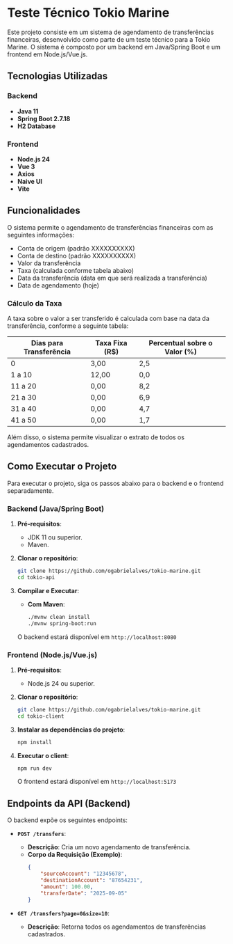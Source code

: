 # Teste Técnico Tokio Marine 
Este projeto consiste em um sistema de agendamento de transferências financeiras, desenvolvido como parte de um teste técnico para a Tokio Marine. O sistema é composto por um backend em Java/Spring Boot e um frontend em Node.js/Vue.js.

## Tecnologias Utilizadas

### Backend

- **Java 11**
- **Spring Boot 2.7.18**
- **H2 Database**

### Frontend

- **Node.js 24**
- **Vue 3**
- **Axios**
- **Naive UI**
- **Vite**

## Funcionalidades

O sistema permite o agendamento de transferências financeiras com as seguintes informações:

- Conta de origem (padrão XXXXXXXXXX)
- Conta de destino (padrão XXXXXXXXXX)
- Valor da transferência
- Taxa (calculada conforme tabela abaixo)
- Data da transferência (data em que será realizada a transferência)
- Data de agendamento (hoje)

### Cálculo da Taxa

A taxa sobre o valor a ser transferido é calculada com base na data da transferência, conforme a seguinte tabela:

| Dias para Transferência | Taxa Fixa (R$) | Percentual sobre o Valor (%) |
|-------------------------|----------------|------------------------------|
| 0                       | 3,00           | 2,5                          |
| 1 a 10                  | 12,00          | 0,0                          |
| 11 a 20                 | 0,00           | 8,2                          |
| 21 a 30                 | 0,00           | 6,9                          |
| 31 a 40                 | 0,00           | 4,7                          |
| 41 a 50                 | 0,00           | 1,7                          |

Além disso, o sistema permite visualizar o extrato de todos os agendamentos cadastrados.

## Como Executar o Projeto

Para executar o projeto, siga os passos abaixo para o backend e o frontend separadamente.

### Backend (Java/Spring Boot)

1.  **Pré-requisitos**:
    - JDK 11 ou superior.
    - Maven.

2.  **Clonar o repositório**:
    ```bash
    git clone https://github.com/ogabrielalves/tokio-marine.git
    cd tokio-api
    ```

3.  **Compilar e Executar**:
    - **Com Maven**:
        ```bash
        ./mvnw clean install
        ./mvnw spring-boot:run
        ```

    O backend estará disponível em `http://localhost:8080` 

### Frontend (Node.js/Vue.js)

1.  **Pré-requisitos**:
    - Node.js 24 ou superior.

2.  **Clonar o repositório**:
    ```bash
    git clone https://github.com/ogabrielalves/tokio-marine.git
    cd tokio-client
    ```

3.  **Instalar as dependências do projeto**:
    ```bash
    npm install
    ```

4.  **Executar o client**:
    ```bash
    npm run dev
    ```

    O frontend estará disponível em `http://localhost:5173` 

## Endpoints da API (Backend)

O backend expõe os seguintes endpoints:

-   **`POST /transfers`**:
    -   **Descrição**: Cria um novo agendamento de transferência.
    -   **Corpo da Requisição (Exemplo)**:
        ```json
        {
            "sourceAccount": "12345678",
            "destinationAccount": "87654231",
            "amount": 100.00,
            "transferDate": "2025-09-05"
        }
        ```

-   **`GET /transfers?page=0&size=10`**:
    -   **Descrição**: Retorna todos os agendamentos de transferências cadastrados.

